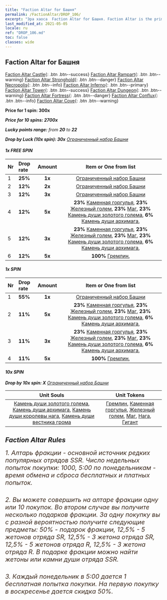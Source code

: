 ```yaml
---
title: "Faction Altar for Башня"
permalink: /FactionAltar/DROP_106/
excerpt: "Эра хаоса  Faction Altar for Башня. Faction Altar is the primary method for obtaining SSR units from the popular faction. Limited to 1,000 purchases each week. The popular faction changes at 05:00 every Monday. Purchase attempts and free purchase attempts will also reset then."
last_modified_at: 2021-05-05
locale: ru
ref: "DROP_106.md"
toc: false
classes: wide
---
```


##  Faction Altar for **Башня**

  [Faction Altar Castle](/ru/FactionAltar/DROP_101/){: .btn .btn--success} [Faction Altar Rampart](/ru/FactionAltar/DROP_102/){: .btn .btn--warning} [Faction Altar Stronghold](/ru/FactionAltar/DROP_103/){: .btn .btn--danger} [Faction Altar Necropolis](/ru/FactionAltar/DROP_104/){: .btn .btn--info} [Faction Altar Inferno](/ru/FactionAltar/DROP_105/){: .btn .btn--primary} [Faction Altar Tower](/ru/FactionAltar/DROP_106/){: .btn .btn--success} [Faction Altar Dungeon](/ru/FactionAltar/DROP_107/){: .btn .btn--warning} [Faction Altar Fortress](/ru/FactionAltar/DROP_108/){: .btn .btn--danger} [Faction Altar Conflux](/ru/FactionAltar/DROP_109/){: .btn .btn--info} [Faction Altar Cove](/ru/FactionAltar/DROP_112/){: .btn .btn--warning} 

  **Price for 1 spin: 300x** <i class="fas fa-gem"/>

  **Price for 10 spins: 2700x** <i class="fas fa-gem"/>

  **Lucky points range:** from **20** to **22**

  **Drop by Luck (10x spin): 30x** [Ограниченный набор Башни](/ItemsRU/con_2110/)

####  1x FREE SPIN 

  |    Nr    |  Drop rate  |  Amount   |   Item or One from list  |
  |:---------|:------------|:---------:|:------------------------:|
  | 1 | **25%** | **1x** | [Ограниченный набор Башни](/ItemsRU/con_2110/) |
  | 2 | **12%** | **2x** | [Ограниченный набор Башни](/ItemsRU/con_2110/) |
  | 3 | **12%** | **3x** | [Ограниченный набор Башни](/ItemsRU/con_2110/) |
  | 4 | **12%** | **5x** |  **23%** [Каменная горгулья](/ItemsRU/unt_236/),  **23%** [Железный голем](/ItemsRU/unt_237/),  **23%** [Маг](/ItemsRU/unt_238/),  **23%** [Камень души золотого голема](/ItemsRU/unt_322/),  **6%** [Камень души архимага](/ItemsRU/unt_323/),  |
  | 5 | **12%** | **3x** |  **23%** [Каменная горгулья](/ItemsRU/unt_236/),  **23%** [Железный голем](/ItemsRU/unt_237/),  **23%** [Маг](/ItemsRU/unt_238/),  **23%** [Камень души золотого голема](/ItemsRU/unt_322/),  **6%** [Камень души архимага](/ItemsRU/unt_323/),  |
  | 6 | **12%** | **5x** |  **100%** [Гремлин](/ItemsRU/unt_235/),  |


####  1x SPIN 

  |    Nr    |  Drop rate  |  Amount   |   Item or One from list  |
  |:---------|:------------|:---------:|:------------------------:|
  | 1 | **55%** | **1x** | [Ограниченный набор Башни](/ItemsRU/con_2110/) |
  | 2 | **11%** | **5x** |  **23%** [Каменная горгулья](/ItemsRU/unt_236/),  **23%** [Железный голем](/ItemsRU/unt_237/),  **23%** [Маг](/ItemsRU/unt_238/),  **23%** [Камень души золотого голема](/ItemsRU/unt_322/),  **6%** [Камень души архимага](/ItemsRU/unt_323/),  |
  | 3 | **11%** | **3x** |  **23%** [Каменная горгулья](/ItemsRU/unt_236/),  **23%** [Железный голем](/ItemsRU/unt_237/),  **23%** [Маг](/ItemsRU/unt_238/),  **23%** [Камень души золотого голема](/ItemsRU/unt_322/),  **6%** [Камень души архимага](/ItemsRU/unt_323/),  |
  | 4 | **11%** | **5x** |  **100%** [Гремлин](/ItemsRU/unt_235/),  |


####  10x SPIN 

  **Drop by 10x spin: X** [Ограниченный набор Башни](/ItemsRU/con_2110/)

  |    Unit Souls    |  Unit Tokens  |
  |:----------------:|:-------------:|
  | [Камень души золотого голема](/ItemsRU/unt_322/), [Камень души архимага](/ItemsRU/unt_323/), [Камень души королевы нага](/ItemsRU/unt_325/), [Камень души вестника грома](/ItemsRU/unt_326/) | [Гремлин](/ItemsRU/unt_235/), [Каменная горгулья](/ItemsRU/unt_236/), [Железный голем](/ItemsRU/unt_237/), [Маг](/ItemsRU/unt_238/), [Нага](/ItemsRU/unt_240/), [Гигант](/ItemsRU/unt_241/) |



## Faction Altar Rules

  <span style="color: #3c2a1e;font-size:20px">1. Алтарь фракции - основной источник редких популярных отрядов SSR. Число недельных попыток покупки: 1000, 5:00 по понедельникам - время обмена и сброса бесплатных и платных попыток.</span><br/>

<br/>  <span style="color: #3c2a1e;font-size:20px">2. Вы можете совершить на алтаре фракции одну или 10 покупок. Во втором случае вы получите несколько подарков фракции. За одну покупку вы с разной вероятностью получите следующие предметы: 50% - подарок фракции, 12,5% - 5 жетонов отряда SR, 12,5% - 3 жетона отряда SR, 12,5% - 5 жетонов отряда R, 12,5% - 3 жетона отряда R. В подарке фракции можно найти жетоны или камни души отряда SSR.</span>

<br/>  <span style="color: #3c2a1e;font-size:20px">3. Каждый понедельник в 5:00 дается 1 бесплатная попытка покупки. На первую покупку в воскресенье дается скидка 50%.</span><br/>

<br/>